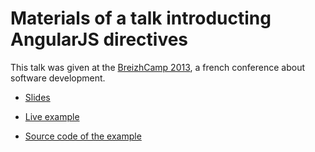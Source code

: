 # Materials of a talk introducting AngularJS directives

This talk was given at the [BreizhCamp 2013](http://www.breizhcamp.org/), a french conference about software development.

* [Slides](https://antoine-richard.github.io/intro-to-directives/)

* [Live example](https://antoine-richard.github.io/intro-to-directives/example/)

* [Source code of the example](https://github.com/antoine-richard/intro-to-directives/example)
